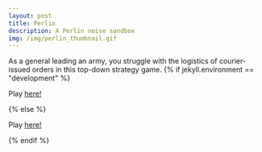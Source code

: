 ```yaml
---
layout: post
title: Perlin
description: A Perlin noise sandbox
img: /img/perlin_thumbnail.gif
---
```

<div>
As a general leading an army, you struggle with the logistics of courier-issued orders in this top-down strategy game.
{% if jekyll.environment == "development" %}
    <p>Play <a href="{{ site.baseurl }}https:/rtoole13.github.io/pickets">here!</a></p>
{% else %}
    <p>Play <a href="{{ site.baseurl }}/pickets">here!</a></p>
{% endif %}
</div>
